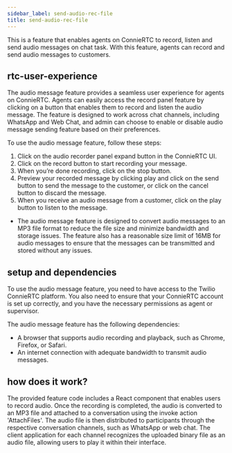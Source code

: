 ```yaml
---
sidebar_label: send-audio-rec-file
title: send-audio-rec-file
---
```


This is a feature that enables agents on ConnieRTC to record, listen and send audio messages on chat task. With this feature, agents can record and send audio messages to customers.

## rtc-user-experience
The audio message feature provides a seamless user experience for agents on ConnieRTC. Agents can easily access the record panel feature by clicking on a button that enables them to record and listen the audio message. The feature is designed to work across chat channels, including WhatsApp and Web Chat, and admin can choose to enable or disable audio message sending feature based on their preferences.


To use the audio message feature, follow these steps:
1. Click on the audio recorder panel expand button in the ConnieRTC UI.
2. Click on the record button to start recording your message.
3. When you’re done recording, click on the stop button.
4. Preview your recorded message by clicking play and click on the send button to send the message to the customer, or click on the cancel button to discard the message.
5. When you receive an audio message from a customer, click on the play button to listen to the message.
* The audio message feature is designed to convert audio messages to an MP3 file format to reduce the file size and minimize bandwidth and storage issues. The feature also has a reasonable size limit of 16MB for audio messages to ensure that the messages can be transmitted and stored without any issues.

## setup and dependencies
To use the audio message feature, you need to have access to the Twilio ConnieRTC platform. You also need to ensure that your ConnieRTC account is set up correctly, and you have the necessary permissions as agent or supervisor.

The audio message feature has the following dependencies:

* A browser that supports audio recording and playback, such as Chrome, Firefox, or Safari.
* An internet connection with adequate bandwidth to transmit audio messages.


## how does it work?
The provided feature code includes a React component that enables users to record audio. 
Once the recording is completed, the audio is converted to an MP3 file and attached to a conversation using the invoke action 'AttachFiles'.
The audio file is then distributed to participants through the respective conversation channels, such as WhatsApp or web chat. 
The client application for each channel recognizes the uploaded binary file as an audio file, allowing users to play it within their interface.
